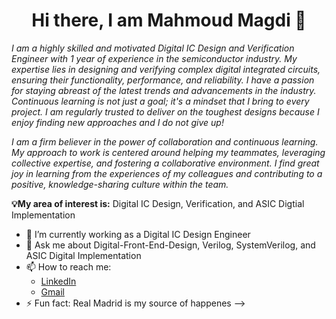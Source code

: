 # <h1 align="center">Hi there, I am Mahmoud Magdi 👋



*I am a highly skilled and motivated Digital IC Design and Verification Engineer with 1 year of experience in the semiconductor industry. My expertise lies in designing and verifying complex digital integrated circuits, ensuring their functionality, performance, and reliability. I have a passion for staying abreast of the latest trends and advancements in the industry. Continuous learning is not just a goal; it's a mindset that I bring to every project. I am regularly trusted to deliver on the toughest designs because I enjoy finding new approaches and I do not give up!*

*I am a firm believer in the power of collaboration and continuous learning. My approach to work is centered around helping my teammates, leveraging collective expertise, and fostering a collaborative environment. I find great joy in learning from the experiences of my colleagues and contributing to a positive, knowledge-sharing culture within the team.*

**💡My area of interest is:** Digital IC Design, Verification, and ASIC Digtial Implementation 


- 🔭 I’m currently working as a Digital IC Design Engineer
- 💬 Ask me about Digital-Front-End-Design, Verilog, SystemVerilog, and ASIC Digital Implementation
- 📫 How to reach me:
  - [LinkedIn](www.linkedin.com/in/mahmoud-magdi-a8671a183)
  - [Gmail](eng.magdi99@gmail.com)                    
- ⚡ Fun fact: Real Madrid is my source of happenes
-->
